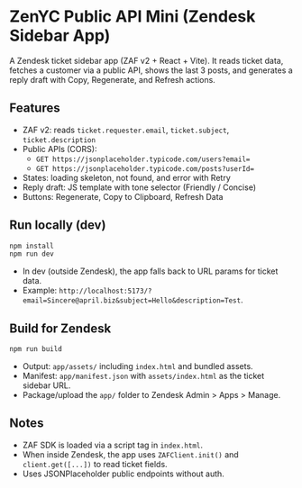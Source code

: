 # ZenYC Public API Mini (Zendesk Sidebar App)

A Zendesk ticket sidebar app (ZAF v2 + React + Vite). It reads ticket data, fetches a customer via a public API, shows the last 3 posts, and generates a reply draft with Copy, Regenerate, and Refresh actions.

## Features
- ZAF v2: reads `ticket.requester.email`, `ticket.subject`, `ticket.description`
- Public APIs (CORS):
  - `GET https://jsonplaceholder.typicode.com/users?email=`
  - `GET https://jsonplaceholder.typicode.com/posts?userId=`
- States: loading skeleton, not found, and error with Retry
- Reply draft: JS template with tone selector (Friendly / Concise)
- Buttons: Regenerate, Copy to Clipboard, Refresh Data

## Run locally (dev)

```bash
npm install
npm run dev
```

- In dev (outside Zendesk), the app falls back to URL params for ticket data.
- Example: `http://localhost:5173/?email=Sincere@april.biz&subject=Hello&description=Test`.

## Build for Zendesk

```bash
npm run build
```

- Output: `app/assets/` including `index.html` and bundled assets.
- Manifest: `app/manifest.json` with `assets/index.html` as the ticket sidebar URL.
- Package/upload the `app/` folder to Zendesk Admin > Apps > Manage.

## Notes
- ZAF SDK is loaded via a script tag in `index.html`.
- When inside Zendesk, the app uses `ZAFClient.init()` and `client.get([...])` to read ticket fields.
- Uses JSONPlaceholder public endpoints without auth.